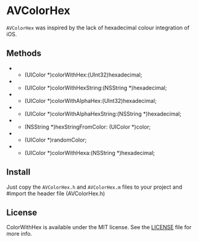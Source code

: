 AVColorHex
===============================
`AVColorHex` was inspired by the lack of hexadecimal colour integration of iOS.

Methods
-------------------------------
+ + (UIColor *)colorWithHex:(UInt32)hexadecimal;
+ + (UIColor *)colorWithHexString:(NSString *)hexadecimal;
+ + (UIColor *)colorWithAlphaHex:(UInt32)hexadecimal;
+ + (UIColor *)colorWithAlphaHexString:(NSString *)hexadecimal;
+ + (NSString *)hexStringFromColor: (UIColor *)color;
+ + (UIColor *)randomColor;
+ + (UIColor *)colorWithHexa:(NSString *)hexadecimal;

Install
-------------------------------
Just copy the `AVColorHex.h` and `AVColorHex.m` files to your project and #import the header file (AVColorHex.h)

License
-------------------------------
ColorWithHex is available under the MIT license. See the [LICENSE](https://github.com/anjerodesu/AVColorWithHex/blob/master/LICENCE "License File") file for more info.